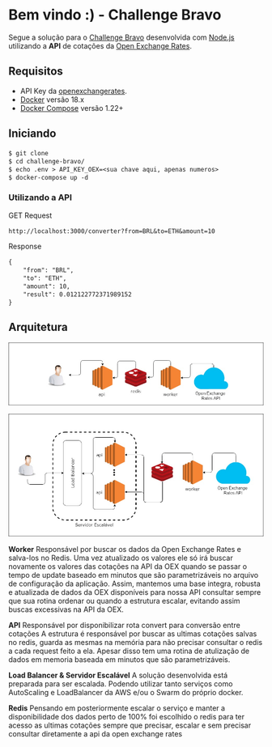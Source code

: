 # Bem vindo :) - Challenge Bravo

Segue a solução para o [Challenge Bravo](https://github.com/hurbcom/challenge-bravo) desenvolvida com [Node.js](nodejs.org) utilizando a **API** de cotações da [Open Exchange Rates](https://openexchangerates.org).

## Requisitos

- API Key da [openexchangerates](https://openexchangerates.org).
- [Docker](https://www.docker.com/) versão 18.x
- [Docker Compose](https://docs.docker.com/compose/) versão 1.22+

## Iniciando

    $ git clone 
    $ cd challenge-bravo/
    $ echo .env > API_KEY_OEX=<sua chave aqui, apenas numeros>
    $ docker-compose up -d 

### Utilizando a API
GET Request
```
http://localhost:3000/converter?from=BRL&to=ETH&amount=10
```
Response 

    
	{
	    "from": "BRL",
	    "to": "ETH",
	    "amount": 10,
	    "result": 0.012122772371989152
	}
	

## Arquitetura

![arquitetura](imgs/arquitetura1.jpg)

![arquitetura_autoscaling](imgs/arquitetura_as.jpg)

 **Worker**
Responsável por buscar os dados da Open Exchange Rates e salva-los no Redis. Uma vez atualizado os valores ele só irá buscar novamente os valores das cotações na API da OEX quando se passar o tempo de update baseado em minutos que são parametrizáveis no arquivo de configuração da aplicação. Assim, mantemos uma base integra, robusta e atualizada de dados da OEX disponíveis para nossa API consultar sempre que sua rotina ordenar ou quando a estrutura escalar, evitando assim buscas excessivas na API da OEX.

**API**
Responsável por disponibilizar rota convert para conversão entre cotações
A estrutura é responsável por buscar as ultimas cotações salvas no redis, guarda as mesmas na memória para não precisar consultar o redis a cada request feito a ela. Apesar disso tem uma rotina de atulização de dados em memoria baseada em minutos que são parametrizáveis.

**Load Balancer & Servidor Escalável**
A solução desenvolvida está preparada para ser escalada. Podendo utilizar tanto serviços como AutoScaling e LoadBalancer da AWS e/ou o Swarm do próprio docker.

**Redis**
Pensando em posteriormente escalar o serviço e manter a disponibilidade dos dados perto de 100% foi escolhido o redis para ter acesso as ultimas cotações sempre que precisar, escalar e sem precisar consultar diretamente a api da open exchange rates
